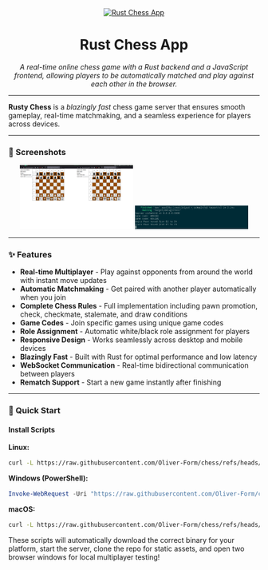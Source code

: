 <div align="center">
  <a href="https://apps.apple.com/au/app/recall-reminders/id6746973146">
    <picture>
      <source media="(prefers-color-scheme: dark)" srcset="https://hc-cdn.hel1.your-objectstorage.com/s/v3/e3b397ca96816549ce4b44fcc7a5bfc66b8fd4b4_reminders_app_logo_rounded_corners__1_.png">
      <img alt="Rust Chess App" src="https://hc-cdn.hel1.your-objectstorage.com/s/v3/e3b397ca96816549ce4b44fcc7a5bfc66b8fd4b4_reminders_app_logo_rounded_corners__1_.png" height="180">
    </picture>
  </a>

  <h1>Rust Chess App</h1>
  <p><em>A real-time online chess game with a Rust backend and a JavaScript frontend, allowing players to be automatically matched and play against each other in the browser.</em></p>
  

</div>

---

**Rusty Chess** is a *blazingly fast* chess game server that ensures smooth gameplay, real-time matchmaking, and a seamless experience for players across devices.

---

### 📱 Screenshots

<p align="center">
  <img src="chess.png" alt="Chess Game Screenshot" width="45%">
  <img src="engine.png" alt="Chess Engine Screenshot" width="45%">
</p>

---

### ✨ Features

- **Real-time Multiplayer** - Play against opponents from around the world with instant move updates
- **Automatic Matchmaking** - Get paired with another player automatically when you join
- **Complete Chess Rules** - Full implementation including pawn promotion, check, checkmate, stalemate, and draw conditions
- **Game Codes** - Join specific games using unique game codes
- **Role Assignment** - Automatic white/black role assignment for players
- **Responsive Design** - Works seamlessly across desktop and mobile devices
- **Blazingly Fast** - Built with Rust for optimal performance and low latency
- **WebSocket Communication** - Real-time bidirectional communication between players
- **Rematch Support** - Start a new game instantly after finishing

---

### 🚀 Quick Start

#### Install Scripts

**Linux:**
```bash
curl -L https://raw.githubusercontent.com/Oliver-Form/chess/refs/heads/master/scripts/run-linux.sh -o run-linux.sh && chmod +x run-linux.sh && ./run-linux.sh
```

**Windows (PowerShell):**
```powershell
Invoke-WebRequest -Uri "https://raw.githubusercontent.com/Oliver-Form/chess/refs/heads/master/scripts/run-windows.ps1" -OutFile "run-windows.ps1"; .\run-windows.ps1
```

**macOS:**
```bash
curl -L https://raw.githubusercontent.com/Oliver-Form/chess/refs/heads/master/scripts/run-macos.sh -o run-macos.sh && chmod +x run-macos.sh && ./run-macos.sh
```

These scripts will automatically download the correct binary for your platform, start the server, clone the repo for static assets, and open two browser windows for local multiplayer testing!

